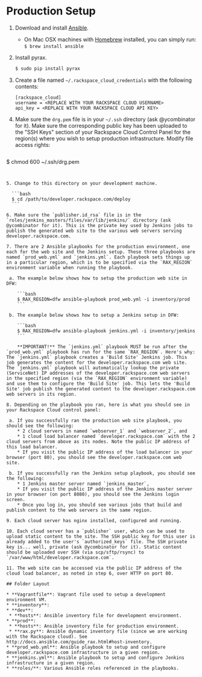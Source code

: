 # Production Setup

1. Download and install [Ansible](http://docs.ansible.com/intro_installation.html#installing-the-control-machine).
   * On Mac OSX machines with [Homebrew](http://brew.sh/) installed, you can simply run: `$ brew install ansible`


2. Install pyrax.

   ```bash
   $ sudo pip install pyrax
   ```

3. Create a file named `~/.rackspace_cloud_credentials` with the following contents:

    ```
    [rackspace_cloud]
    username = <REPLACE WITH YOUR RACKSPACE CLOUD USERNAME>
    api_key = <REPLACE WITH YOUR RACKSPACE CLOUD API KEY>
    ```

4. Make sure the `drg.pem` file is in your `~/.ssh` directory (ask @ycombinator for it). Make sure the corresponding public key has been uploaded to the "SSH Keys" section of your Rackspace Cloud Control Panel for the region(s) where you wish to setup production infrastructure. Modify file access rights:

    ```bash
$ chmod 600 ~/.ssh/drg.pem
  ```


5. Change to this directory on your development machine.

    ```bash
    $ cd /path/to/developer.rackspace.com/deploy
    ```

6. Make sure the `publisher.id_rsa` file is in the `roles/jenkins_masters/files/var/lib/jenkins/` directory (ask @ycombinator for it). This is the private key used by Jenkins jobs to publish the generated web site to the various web servers serving developer.rackspace.com.

7. There are 2 Ansible playbooks for the production environment, one each for the web site and the Jenkins setup. These three playbooks are named `prod_web.yml` and `jenkins.yml`. Each playbook sets things up in a particular region, which is to be specified via the `RAX_REGION` environment variable when running the playbook.

   a. The example below shows how to setup the production web site in DFW:

      ```bash
      $ RAX_REGION=dfw ansible-playbook prod_web.yml -i inventory/prod
      ```

   b. The example below shows how to setup a Jenkins setup in DFW:

      ```bash
      $ RAX_REGION=dfw ansible-playbook jenkins.yml -i inventory/jenkins
      ```

      **IMPORTANT!** The `jenkins.yml` playbook MUST be run after the `prod_web.yml` playbook has run for the same `RAX_REGION`. Here's why: The `jenkins.yml` playbook creates a 'Build Site' Jenkins job. This job generates the content for the developer.rackspace.com web site. The `jenkins.yml` playbook will automatically lookup the private (ServiceNet) IP addresses of the developer.rackspace.com web servers in the specified region (via the `RAX_REGION` environment variable) and use them to configure the 'Build Site' job. This lets the 'Build Site' job publish the generated content to the developer.rackspace.com web servers in its region.

8. Depending on the playbook you ran, here is what you should see in your Rackspace Cloud control panel:

   a. If you successfully ran the production web site playbook, you should see the following:
      * 2 cloud servers in named `webserver_1` and `webserver_2`, and
      * 1 cloud load balancer named `developer.rackspace.com` with the 2 cloud servers from above as its nodes. Note the public IP address of this load balancer.
      * If you visit the public IP address of the load balancer in your browser (port 80), you should see the developer.rackspace.com web site.

   b. If you successfully ran the Jenkins setup playbook, you should see the following:
      * 1 Jenkins master server named `jenkins_master`,
      * If you visit the public IP address of the Jenkins master server in your browser (on port 8080), you should see the Jenkins login screen.
      * Once you log in, you should see various jobs that build and publish content to the web servers in the same region.

9. Each cloud server has nginx installed, configured and running.

10. Each cloud server has a `publisher` user, which can be used to upload static content to the site. The SSH public key for this user is already added to the user's `authorized_keys` file. The SSH private key is... well, private (ask @ycombinator for it). Static content should be uploaded over SSH (via scp/sftp/rsync) to `/var/www/html/developer.rackspace.com`.

11. The web site can be accessed via the public IP address of the cloud load balancer, as noted in step 6, over HTTP on port 80.

## Folder Layout

* **Vagrantfile**: Vagrant file used to setup a development environment VM.
* **inventory**:
  * **dev**:
   * **hosts**: Ansible inventory file for development environment.
  * **prod**:
   * **hosts**: Ansible inventory file for production environment.
   * **rax.py**: Ansible dynamic inventory file (since we are working with the Rackspace cloud). See http://docs.ansible.com/guide_rax.html#host-inventory.
* **prod_web.yml**: Ansible playbook to setup and configure developer.rackspace.com infrastructure in a given region.
* **jenkins.yml**: Ansible playbook to setup and configure Jenkins infrastructure in a given region.
* **roles/**: Various Ansible roles referenced in the playbooks.
